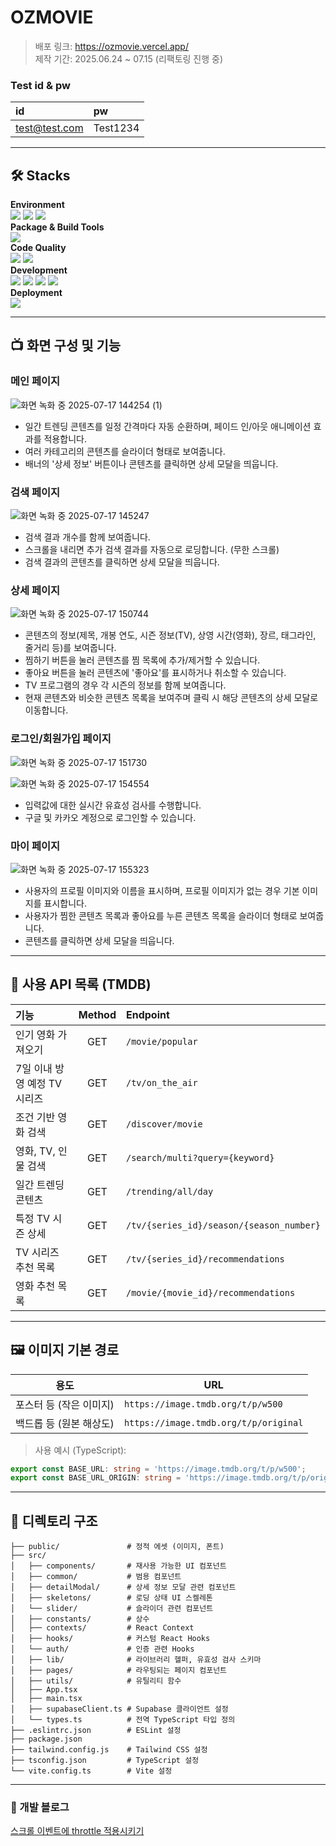 # OZMOVIE
>배포 링크: https://ozmovie.vercel.app/ <BR>
제작 기간: 2025.06.24 ~ 07.15 (리팩토링 진행 중)

### Test id & pw
| id| pw|
| :--- | :--- | 
| test@test.com | Test1234 |

---

## 🛠️ Stacks
**Environment** <BR>
![](https://img.shields.io/badge/VS_Code-0078D4?style=for-the-badge&logo=visual%20studio%20code&logoColor=white)
![](https://img.shields.io/badge/GIT-E44C30?style=for-the-badge&logo=git&logoColor=white)
![](https://img.shields.io/badge/GitHub-100000?style=for-the-badge&logo=github&logoColor=white)
<BR>
**Package & Build Tools** <BR>
![](https://img.shields.io/badge/npm-CB3837?style=for-the-badge&logo=npm&logoColor=white)
<BR>
**Code Quality**<BR>
![](https://img.shields.io/badge/eslint-3A33D1?style=for-the-badge&logo=eslint&logoColor=white)
![](https://img.shields.io/badge/prettier-1A2C34?style=for-the-badge&logo=prettier&logoColor=F7BA3E)
<BR>
**Development** <BR>
![](https://img.shields.io/badge/TypeScript-007ACC?style=for-the-badge&logo=typescript&logoColor=white)
![](https://img.shields.io/badge/React-20232A?style=for-the-badge&logo=react&logoColor=61DAFB)
![](https://img.shields.io/badge/Tailwind_CSS-38B2AC?style=for-the-badge&logo=tailwind-css&logoColor=white)
![](https://img.shields.io/badge/Supabase-181818?style=for-the-badge&logo=supabase&logoColor=white)
<BR>
**Deployment**  <BR>
![](https://img.shields.io/badge/Vercel-000000?style=for-the-badge&logo=vercel&logoColor=white)

---

## 📺 화면 구성 및 기능
### 메인 페이지
![화면 녹화 중 2025-07-17 144254 (1)](https://github.com/user-attachments/assets/376c35f5-06ee-452e-81b1-7dfa154ab2b0)

* 일간 트렌딩 콘텐츠를 일정 간격마다 자동 순환하며, 페이드 인/아웃 애니메이션 효과를 적용합니다.
* 여러 카테고리의 콘텐츠를 슬라이더 형태로 보여줍니다.
* 배너의 '상세 정보' 버튼이나 콘텐츠를 클릭하면 상세 모달을 띄웁니다.

### 검색 페이지
![화면 녹화 중 2025-07-17 145247](https://github.com/user-attachments/assets/92e3c8e0-b1ba-4dee-9e3b-7b57698045f2)

* 검색 결과 개수를 함께 보여줍니다.
* 스크롤을 내리면 추가 검색 결과를 자동으로 로딩합니다. (무한 스크롤)
* 검색 결과의 콘텐츠를 클릭하면 상세 모달을 띄웁니다.

### 상세 페이지
![화면 녹화 중 2025-07-17 150744](https://github.com/user-attachments/assets/250cdaa2-ff65-43c4-be15-a47d11d39f23)

* 콘텐츠의 정보(제목, 개봉 연도, 시즌 정보(TV), 상영 시간(영화), 장르, 태그라인, 줄거리 등)를 보여줍니다.
* 찜하기 버튼을 눌러 콘텐츠를 찜 목록에 추가/제거할 수 있습니다.
* 좋아요 버튼을 눌러 콘텐츠에 '좋아요'를 표시하거나 취소할 수 있습니다.
* TV 프로그램의 경우 각 시즌의 정보를 함께 보여줍니다.
* 현재 콘텐츠와 비슷한 콘텐츠 목록을 보여주며 클릭 시 해당 콘텐츠의 상세 모달로 이동합니다.

### 로그인/회원가입 페이지
![화면 녹화 중 2025-07-17 151730](https://github.com/user-attachments/assets/906f1f93-d8e8-4e48-a8a4-5f5d4e69a6e7)

![화면 녹화 중 2025-07-17 154554](https://github.com/user-attachments/assets/8d44d7f9-1c20-45f5-afb3-ce9b35791cb8)

* 입력값에 대한 실시간 유효성 검사를 수행합니다.
* 구글 및 카카오 계정으로 로그인할 수 있습니다.

### 마이 페이지
![화면 녹화 중 2025-07-17 155323](https://github.com/user-attachments/assets/01a221d0-ddef-4dce-a945-a4c357299add)

* 사용자의 프로필 이미지와 이름을 표시하며, 프로필 이미지가 없는 경우 기본 이미지를 표시합니다.
* 사용자가 찜한 콘텐츠 목록과 좋아요를 누른 콘텐츠 목록을 슬라이더 형태로 보여줍니다.
* 콘텐츠를 클릭하면 상세 모달을 띄웁니다.

---

## 📡 사용 API 목록 (TMDB)
| 기능 | Method | Endpoint |
| :-- | :--: | :-- |
| 인기 영화 가져오기 | GET | `/movie/popular` |
| 7일 이내 방영 예정 TV 시리즈 | GET | `/tv/on_the_air` |
| 조건 기반 영화 검색 | GET | `/discover/movie` |
| 영화, TV, 인물 검색 | GET | `/search/multi?query={keyword}` |
| 일간 트렌딩 콘텐츠 | GET | `/trending/all/day` |
| 특정 TV 시즌 상세 | GET | `/tv/{series_id}/season/{season_number}` |
| TV 시리즈 추천 목록 | GET | `/tv/{series_id}/recommendations` |
| 영화 추천 목록 | GET | `/movie/{movie_id}/recommendations` |

---

## 🖼️ 이미지 기본 경로
| 용도 | URL |
|------|-----|
| 포스터 등 (작은 이미지) | `https://image.tmdb.org/t/p/w500` |
| 백드롭 등 (원본 해상도) | `https://image.tmdb.org/t/p/original` |

> 사용 예시 (TypeScript):
```ts
export const BASE_URL: string = 'https://image.tmdb.org/t/p/w500';
export const BASE_URL_ORIGIN: string = 'https://image.tmdb.org/t/p/original';
 ```

---

## 📁 디렉토리 구조
```
├── public/               # 정적 에셋 (이미지, 폰트)
├── src/                  
│   ├── components/       # 재사용 가능한 UI 컴포넌트
│   ├── common/           # 범용 컴포넌트
│   ├── detailModal/      # 상세 정보 모달 관련 컴포넌트
│   ├── skeletons/        # 로딩 상태 UI 스켈레톤
│   └── slider/           # 슬라이더 관련 컴포넌트
│   ├── constants/        # 상수 
│   ├── contexts/         # React Context 
│   ├── hooks/            # 커스텀 React Hooks
│   └── auth/             # 인증 관련 Hooks
│   ├── lib/              # 라이브러리 헬퍼, 유효성 검사 스키마
│   ├── pages/            # 라우팅되는 페이지 컴포넌트
│   ├── utils/            # 유틸리티 함수
│   ├── App.tsx           
│   ├── main.tsx          
│   ├── supabaseClient.ts # Supabase 클라이언트 설정
│   └── types.ts          # 전역 TypeScript 타입 정의
├── .eslintrc.json        # ESLint 설정
├── package.json          
├── tailwind.config.js    # Tailwind CSS 설정
├── tsconfig.json         # TypeScript 설정
└── vite.config.ts        # Vite 설정
```

---

### 📝 개발 블로그
[스크롤 이벤트에 throttle 적용시키기](https://velog.io/@minji105/React-%EC%8A%A4%ED%81%AC%EB%A1%A4-%EC%9D%B4%EB%B2%A4%ED%8A%B8%EC%97%90-throttle-%EC%A0%81%EC%9A%A9%EC%8B%9C%ED%82%A4%EA%B8%B0)
